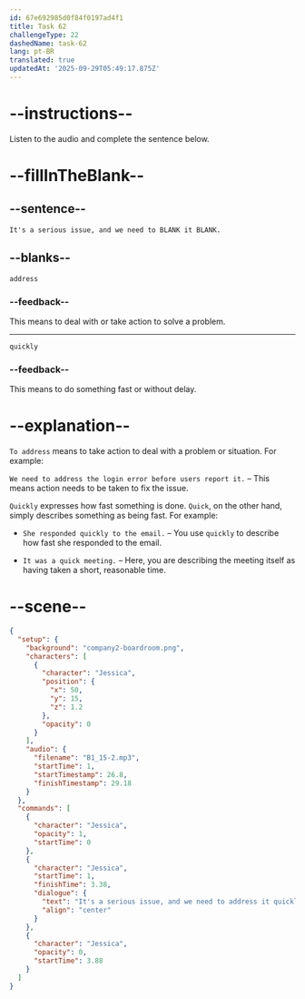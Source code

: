 ```yaml
---
id: 67e692985d0f84f0197ad4f1
title: Task 62
challengeType: 22
dashedName: task-62
lang: pt-BR
translated: true
updatedAt: '2025-09-29T05:49:17.875Z'
---
```


<!-- (Audio) Jessica: It's a serious issue, and we need to address it quickly. -->

# --instructions--

Listen to the audio and complete the sentence below.

# --fillInTheBlank--

## --sentence--

`It's a serious issue, and we need to BLANK it BLANK.`

## --blanks--

`address`

### --feedback--

This means to deal with or take action to solve a problem.

---

`quickly`

### --feedback--

This means to do something fast or without delay.

# --explanation--

`To address` means to take action to deal with a problem or situation. For example:

`We need to address the login error before users report it.` – This means action needs to be taken to fix the issue.

`Quickly` expresses how fast something is done. `Quick`, on the other hand, simply describes something as being fast. For example:

- `She responded quickly to the email.` – You use `quickly` to describe how fast she responded to the email.  

- `It was a quick meeting.` – Here, you are describing the meeting itself as having taken a short, reasonable time.

# --scene--

```json
{
  "setup": {
    "background": "company2-boardroom.png",
    "characters": [
      {
        "character": "Jessica",
        "position": {
          "x": 50,
          "y": 15,
          "z": 1.2
        },
        "opacity": 0
      }
    ],
    "audio": {
      "filename": "B1_15-2.mp3",
      "startTime": 1,
      "startTimestamp": 26.8,
      "finishTimestamp": 29.18
    }
  },
  "commands": [
    {
      "character": "Jessica",
      "opacity": 1,
      "startTime": 0
    },
    {
      "character": "Jessica",
      "startTime": 1,
      "finishTime": 3.38,
      "dialogue": {
        "text": "It's a serious issue, and we need to address it quickly.",
        "align": "center"
      }
    },
    {
      "character": "Jessica",
      "opacity": 0,
      "startTime": 3.88
    }
  ]
}
```
